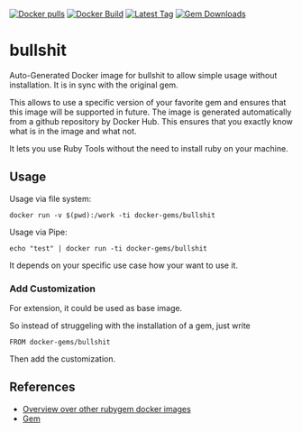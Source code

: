 [![Docker pulls](https://img.shields.io/docker/pulls/rubygem/bullshit.svg)](https://hub.docker.com/r/rubygem/bullshit/)
[![Docker Build](https://img.shields.io/docker/automated/rubygem/bullshit.svg)](https://hub.docker.com/r/rubygem/bullshit/)
[![Latest Tag](https://img.shields.io/github/tag/docker-rubygem/bullshit.svg)](https://hub.docker.com/r/rubygem/bullshit/)
[![Gem Downloads](https://img.shields.io/gem/dt/bullshit.svg)](https://rubygems.org/gems/bullshit/)
# bullshit

Auto-Generated Docker image for bullshit to allow simple usage without installation.
It is in sync with the original gem.

This allows to use a specific version of your favorite gem and ensures that this image will be supported in future.
The image is generated automatically from a github repository by Docker Hub.
This ensures that you exactly know what is in the image and what not.

It lets you use Ruby Tools without the need to install ruby on your machine.

## Usage

Usage via file system:

`docker run -v $(pwd):/work -ti docker-gems/bullshit`

Usage via Pipe:

`echo "test" | docker run -ti docker-gems/bullshit`

It depends on your specific use case how your want to use it.

### Add Customization

For extension, it could be used as base image.

So instead of struggeling with the installation of a gem, just write

`FROM docker-gems/bullshit`

Then add the customization.

## References

 - [Overview over other rubygem docker images](https://github.com/thinkbot/docker-rubygem)
 - [Gem](https://rubygems.org/gems/bullshit/)

